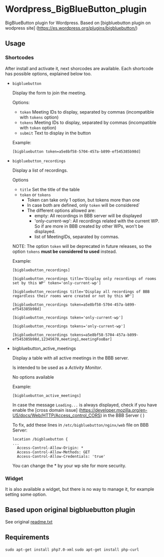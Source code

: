 # Wordpress_BigBlueButton_plugin
BigBlueButton plugin for Wordpress. Based on [bigbluebutton plugin on wodpress site] (https://es.wordpress.org/plugins/bigbluebutton/)

## Usage

### Shortcodes
After install and activate it, next shorcodes are available. Each shortcode has possible options, explained below too.

- `bigbluebutton`

  Display the form to join the meeting.
  
  Options:
    - `token`
    Meeting IDs to display, separated by commas (incompatible with `tokens` option)
    - `tokens`
    Meeting IDs to display, separated by commas (incompatible with `token` option)
    - `submit`
    Text to display in the button
    
  Example:
    ```
    [bigbluebutton token=a5e8bf58-5704-457a-b899-ef545385b98d]
    ```
    
- `bigbluebutton_recordings`

  Display a list of recordings.
  
  Options
  - `title`
    Set the title of the table
  - `token` or `tokens`
    - Token can take only 1 option, but tokens more than one
	- In case both are defined, only `token` will be considered`
	- The different options allowed are:
	  - empty: All recordings in BBB server will be displayed
	  - 'only-current-wp': All recordings related with the current WP. So if are more in BBB created by other WPs, won't be displayed.
	  - list of MeetingIDs, separated by commas.
	  
  NOTE: The option `token` will be deprecated in future releases, so the option `tokens` **must be considered to used** instead.
  
  Example:
    ```
	[bigbluebutton_recordings]
	```
	```
	[bigbluebutton_recordings title='Display only recordings of rooms set by this WP' token='only-current-wp']
	```
	```
	[bigbluebutton_recordings title='Display all recordings of BBB regardless their rooms were created or not by this WP']
	```
    ```
    [bigbluebutton_recordings token=a5e8bf58-5704-457a-b899-ef545385b98d]
    ```
	```
	[bigbluebutton_recordings token='only-current-wp']
	```
	```
	[bigbluebutton_recordings tokens='only-current-wp']
	```
	```
	[bigbluebutton_recordings tokens=a5e8bf58-5704-457a-b899-ef545385b98d,12345678,meeting1,meetingFooBar]
	```

	
- bigbluebutton_active_meetings

  Display a table with all active meetings in the BBB server.

  Is intended to be used as a *Activity Monitor*.

  No options available
  
  Example:
    ```
    [bigbluebutton_active_meetings]
    ```
    
  In case the message `Loading...` is always displayed, check if you have enable the [cross domain issue] (https://developer.mozilla.org/en-US/docs/Web/HTTP/Access_control_CORS) in the BBB Server (  )
  
  To fix, add these lines in `/etc/bigbluebutton/nginx/web` file on BBB Server:
    ```
    location /bigbluebutton {
    ...
      Access-Control-Allow-Origin: *
      Access-Control-Allow-Methods: GET
      Access-Control-Allow-Credentials: 'true'
    ```
  You can change the * by your wp site for more security.
    
### Widget
It is also available a widget, but there is no way to manage it, for example setting some option.

## Based upon original bigbluebutton plugin ##
See original [readme.txt](../master/readme.txt) 

## Requirements

`sudo apt-get install php7.0-xml`
`sudo apt-get install php-curl`
